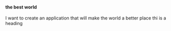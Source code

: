 #### the best world
I want to create an application that will make the world a better place
thi is a heading
